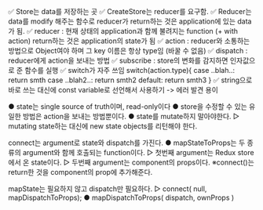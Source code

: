 ✅ Store는 data를 저장하는 곳
✅ CreateStore는 reducer를 요구함.
✅ Reducer는 data를 modify 해주는 함수로 reducer가 return하는 것은 application에 있는 data가 됨.
✅ reducer : 현재 상태의 application과 함께 불려지는 function (+ with action)
return하는 것은 application의 state가 됨
✅ action : reducer와 소통하는 방법으로 Object여야 하며 그 key 이름은 항상 type임 (바꿀 수 없음)
✅ dispatch : reducer에게 action을 보내는 방법
✅ subscribe : store의 변화를 감지하면 인자값으로 준 함수를 실행
✅ switch가 자주 쓰임
switch(action.type){
case ..blah..:
return smth
case ..blah2..:
return smth2
default:
return smth3
}
✅ string으로 바로 쓰는 대신에 const variable로 선언해서 사용하기 -> 에러 발견 용이

● state는 single source of truth이며, read-only이다
● store을 수정할 수 있는 유일한 방법은 action을 보내는 방법뿐이다.
● state를 mutate하지 말아야한다.
▷ mutating state하는 대신에 new state objects를 리턴해야 한다.

connect는 argument로 state와 dispatch를 가진다.
● mapStateToProps는 두 종류의 argument와 함께 호출되는 function이다.
▷ 첫번째 argument는 Redux store에서 온 state이다.
▷ 두번째 argument는 component의 props이다.
※connect()는 return한 것을 component의 prop에 추가해준다.

mapState는 필요하지 않고 dispatch만 필요하다.
▷ connect( null, mapDispatchToProps);
● mapDispatchToProps( dispatch, ownProps )
